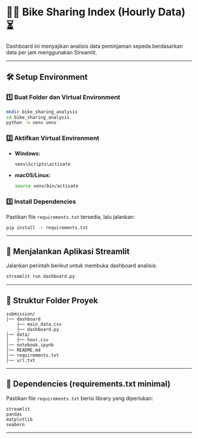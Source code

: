 
# **🚴‍♂️ Bike Sharing Index (Hourly Data) ⏳**  

Dashboard ini menyajikan analisis data peminjaman sepeda berdasarkan data per jam menggunakan Streamlit.  

---

## **🛠 Setup Environment**  
### **1️⃣ Buat Folder dan Virtual Environment**  
```bash
mkdir bike_sharing_analysis
cd bike_sharing_analysis
python -m venv venv
```

### **2️⃣ Aktifkan Virtual Environment**  
- **Windows:**  
  ```bash
  venv\Scripts\activate
  ```
- **macOS/Linux:**  
  ```bash
  source venv/bin/activate
  ```

### **3️⃣ Install Dependencies**  
Pastikan file `requirements.txt` tersedia, lalu jalankan:  
```bash
pip install -r requirements.txt
```

---

## **🚀 Menjalankan Aplikasi Streamlit**  
Jalankan perintah berikut untuk membuka dashboard analisis:  
```bash
streamlit run dashboard.py
```

---

## **📂 Struktur Folder Proyek**  
```plaintext
submission/
│── dashboard        
    ├── main_data.csv 
    ├── dashboard.py 
│── data/               
│   ├── hour.csv        
│── notebook.ipynb
│── README.md
│── requirements.txt
│── url.txt

```

---

## **📌 Dependencies (requirements.txt minimal)**  
Pastikan file `requirements.txt` berisi library yang diperlukan:
```
streamlit
pandas
matplotlib
seaborn
```

---
